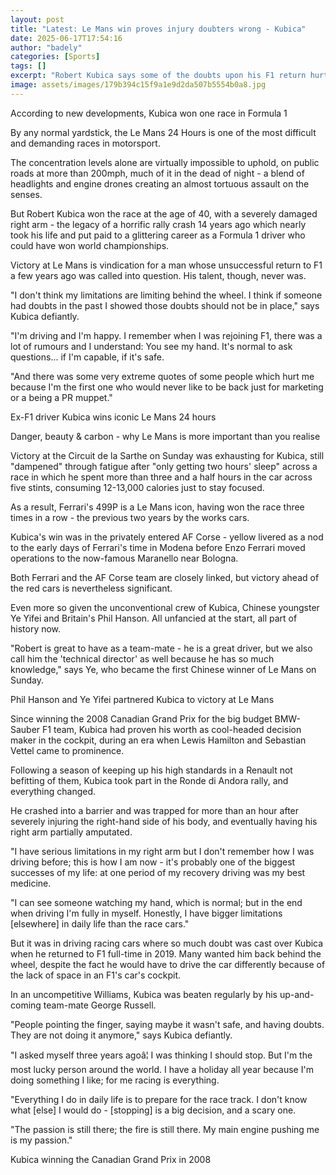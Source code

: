 ```yaml
---
layout: post
title: "Latest: Le Mans win proves injury doubters wrong - Kubica"
date: 2025-06-17T17:54:16
author: "badely"
categories: [Sports]
tags: []
excerpt: "Robert Kubica says some of the doubts upon his F1 return hurt him following serious injury, but his Le Mans win in a Ferrari proves many wrong."
image: assets/images/179b394c15f9a1e9d2da507b5554b0a8.jpg
---
```


According to new developments, Kubica won one race in Formula 1

By any normal yardstick, the Le Mans 24 Hours is one of the most difficult and demanding races in motorsport.

The concentration levels alone are virtually impossible to uphold, on public roads at more than 200mph, much of it in the dead of night - a blend of headlights and engine drones creating an almost tortuous assault on the senses.

But Robert Kubica won the race at the age of 40, with a severely damaged right arm - the legacy of a horrific rally crash 14 years ago which nearly took his life and put paid to a glittering career as a Formula 1 driver who could have won world championships.

Victory at Le Mans is vindication for a man whose unsuccessful return to F1 a few years ago was called into question. His talent, though, never was.

"I don't think my limitations are limiting behind the wheel. I think if someone had doubts in the past I showed those doubts should not be in place," says Kubica defiantly.

"I'm driving and I'm happy. I remember when I was rejoining F1, there was a lot of rumours and I understand: You see my hand. It's normal to ask questions... if I'm capable, if it's safe.

"And there was some very extreme quotes of some people which hurt me because I'm the first one who would never like to be back just for marketing or a being a PR muppet."

Ex-F1 driver Kubica wins iconic Le Mans 24 hours

Danger, beauty & carbon - why Le Mans is more important than you realise

Victory at the Circuit de la Sarthe on Sunday was exhausting for Kubica, still "dampened" through fatigue after "only getting two hours' sleep" across a race in which he spent more than three and a half hours in the car across five stints, consuming 12-13,000 calories just to stay focused.

As a result, Ferrari's 499P is a Le Mans icon, having won the race three times in a row - the previous two years by the works cars. 

Kubica's win was in the privately entered AF Corse - yellow livered as a nod to the early days of Ferrari's time in Modena before Enzo Ferrari moved operations to the now-famous Maranello near Bologna.

Both Ferrari and the AF Corse team are closely linked, but victory ahead of the red cars is nevertheless significant.

Even more so given the unconventional crew of Kubica, Chinese youngster Ye Yifei and Britain's Phil Hanson. All unfancied at the start, all part of history now.

"Robert is great to have as a team-mate - he is a great driver, but we also call him the 'technical director' as well because he has so much knowledge," says Ye, who became the first Chinese winner of Le Mans on Sunday.

Phil Hanson and Ye Yifei partnered Kubica to victory at Le Mans

Since winning the 2008 Canadian Grand Prix for the big budget BMW-Sauber F1 team, Kubica had proven his worth as cool-headed decision maker in the cockpit, during an era when Lewis Hamilton and Sebastian Vettel came to prominence.

Following a season of keeping up his high standards in a Renault not befitting of them, Kubica took part in the Ronde di Andora rally, and everything changed.

He crashed into a barrier and was trapped for more than an hour after severely injuring the right-hand side of his body, and eventually having his right arm partially amputated.

"I have serious limitations in my right arm but I don't remember how I was driving before; this is how I am now - it's probably one of the biggest successes of my life: at one period of my recovery driving was my best medicine.

"I can see someone watching my hand, which is normal; but in the end when driving I'm fully in myself. Honestly, I have bigger limitations [elsewhere] in daily life than the race cars."

But it was in driving racing cars where so much doubt was cast over Kubica when he returned to F1 full-time in 2019. Many wanted him back behind the wheel, despite the fact he would have to drive the car differently because of the lack of space in an F1's car's cockpit. 

In an uncompetitive Williams, Kubica was beaten regularly by his up-and-coming team-mate George Russell.

"People pointing the finger, saying maybe it wasn't safe, and having doubts. They are not doing it anymore," says Kubica defiantly.

"I asked myself three years agoâ¦ I was thinking I should stop. But I'm the most lucky person around the world. I have a holiday all year because I'm doing something I like; for me racing is everything.

"Everything I do in daily life is to prepare for the race track. I don't know what [else] I would do - [stopping] is a big decision, and a scary one.

"The passion is still there; the fire is still there. My main engine pushing me is my passion."

Kubica winning the Canadian Grand Prix in 2008

